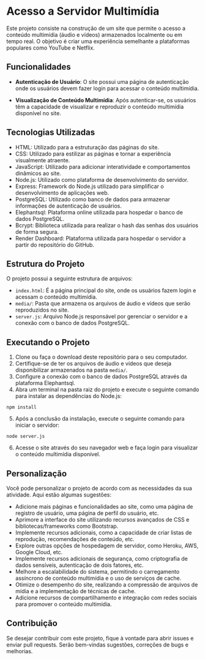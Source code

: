 # Acesso a Servidor Multimídia

Este projeto consiste na construção de um site que permite o acesso a conteúdo multimídia (áudio e vídeos) armazenados localmente ou em tempo real. O objetivo é criar uma experiência semelhante a plataformas populares como YouTube e Netflix.

## Funcionalidades

- **Autenticação de Usuário**: O site possui uma página de autenticação onde os usuários devem fazer login para acessar o conteúdo multimídia.

- **Visualização de Conteúdo Multimídia**: Após autenticar-se, os usuários têm a capacidade de visualizar e reproduzir o conteúdo multimídia disponível no site.

## Tecnologias Utilizadas

- HTML: Utilizado para a estruturação das páginas do site.
- CSS: Utilizado para estilizar as páginas e tornar a experiência visualmente atraente.
- JavaScript: Utilizado para adicionar interatividade e comportamentos dinâmicos ao site.
- Node.js: Utilizado como plataforma de desenvolvimento do servidor.
- Express: Framework do Node.js utilizado para simplificar o desenvolvimento de aplicações web.
- PostgreSQL: Utilizado como banco de dados para armazenar informações de autenticação de usuários.
- Elephantsql: Plataforma online utilizada para hospedar o banco de dados PostgreSQL.
- Bcrypt: Biblioteca utilizada para realizar o hash das senhas dos usuários de forma segura.
- Render Dashboard: Plataforma utilizada para hospedar o servidor a partir do repositório do GitHub.

## Estrutura do Projeto

O projeto possui a seguinte estrutura de arquivos:

- `index.html`: É a página principal do site, onde os usuários fazem login e acessam o conteúdo multimídia.
- `media/`: Pasta que armazena os arquivos de áudio e vídeos que serão reproduzidos no site.
- `server.js`: Arquivo Node.js responsável por gerenciar o servidor e a conexão com o banco de dados PostgreSQL.

## Executando o Projeto

1. Clone ou faça o download deste repositório para o seu computador.
2. Certifique-se de ter os arquivos de áudio e vídeos que deseja disponibilizar armazenados na pasta `media/`.
3. Configure a conexão com o banco de dados PostgreSQL através da plataforma Elephantsql.
4. Abra um terminal na pasta raiz do projeto e execute o seguinte comando para instalar as dependências do Node.js:
```
npm install
```
5. Após a conclusão da instalação, execute o seguinte comando para iniciar o servidor:
```
node server.js
``` 
6. Acesse o site através do seu navegador web e faça login para visualizar o conteúdo multimídia disponível.

## Personalização

Você pode personalizar o projeto de acordo com as necessidades da sua atividade. Aqui estão algumas sugestões:

- Adicione mais páginas e funcionalidades ao site, como uma página de registro de usuário, uma página de perfil do usuário, etc.
- Aprimore a interface do site utilizando recursos avançados de CSS e bibliotecas/frameworks como Bootstrap.
- Implemente recursos adicionais, como a capacidade de criar listas de reprodução, recomendações de conteúdo, etc.
- Explore outras opções de hospedagem de servidor, como Heroku, AWS, Google Cloud, etc.
- Implemente recursos adicionais de segurança, como criptografia de dados sensíveis, autenticação de dois fatores, etc.
- Melhore a escalabilidade do sistema, permitindo o carregamento assíncrono de conteúdo multimídia e o uso de serviços de cache.
- Otimize o desempenho do site, realizando a compressão de arquivos de mídia e a implementação de técnicas de cache.
- Adicione recursos de compartilhamento e integração com redes sociais para promover o conteúdo multimídia.

## Contribuição

Se desejar contribuir com este projeto, fique à vontade para abrir issues e enviar pull requests. Serão bem-vindas sugestões, correções de bugs e melhorias.
